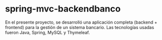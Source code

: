 # spring-mvc-backendbanco
En el presente proyecto, se desarrolló una aplicación completa (backend + frontend) para la gestión de un sistema bancario. Las tecnologías usadas fueron Java, Spring, MySQL y Thymeleaf. 
